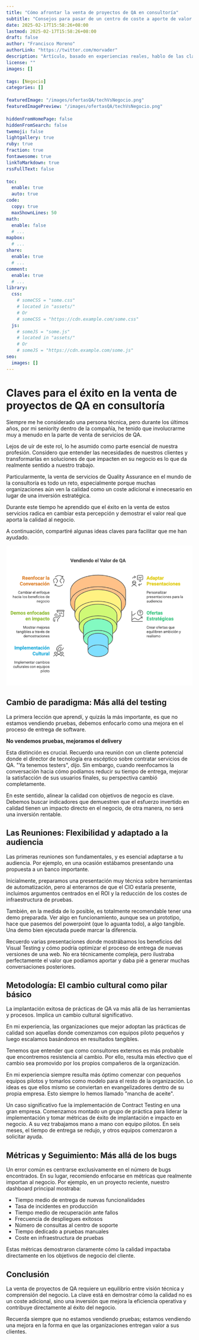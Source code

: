 ```yaml
---
title: "Cómo afrontar la venta de proyectos de QA en consultoría"
subtitle: "Consejos para pasar de un centro de coste a aporte de valor del testing"
date: 2025-02-17T15:58:26+08:00
lastmod: 2025-02-17T15:58:26+08:00
draft: false
author: "Francisco Moreno"
authorLink: "https://twitter.com/morvader"
description: "Artículo, basado en experiencias reales, hablo de las claves para presentar QA como una inversión estratégica que mejora el delivery y reduce costes operativos"
license: ""
images: []

tags: [Negocio]
categories: []

featuredImage: "/images/ofertasQA/techVsNegocio.png"
featuredImagePreview: "/images/ofertasQA/techVsNegocio.png"

hiddenFromHomePage: false
hiddenFromSearch: false
twemoji: false
lightgallery: true
ruby: true
fraction: true
fontawesome: true
linkToMarkdown: true
rssFullText: false

toc:
  enable: true
  auto: true
code:
  copy: true
  maxShownLines: 50
math:
  enable: false
  # ...
mapbox:
  # ...
share:
  enable: true
  # ...
comment:
  enable: true
  # ...
library:
  css:
    # someCSS = "some.css"
    # located in "assets/"
    # Or
    # someCSS = "https://cdn.example.com/some.css"
  js:
    # someJS = "some.js"
    # located in "assets/"
    # Or
    # someJS = "https://cdn.example.com/some.js"
seo:
  images: []
---
```

<!--more-->

# Claves para el éxito en la venta de proyectos de QA en consultoría

Siempre me he considerado una persona técnica, pero durante los últimos años, por mi seniority dentro de la compañía, he tenido que involucrarme muy a menudo en la parte de venta de servicios de QA.

Lejos de uír de este rol, lo he asumido como parte esencial de nuestra profesión. Considero que entender las necesidades de nuestros clientes y transformarlas en soluciones de que impacten en su negocio es lo que da realmente sentido a nuestro trabajo.

Particularmente, la venta de servicios de Quality Assurance en el mundo de la consultoría es todo un reto, especialmente porque muchas organizaciones aún ven la calidad como un coste adicional e innecesario en lugar de una inversión estratégica.

Durante este tiempo he aprendido que el éxito en la venta de estos servicios radica en cambiar esta percepción y demostrar el valor real que aporta la calidad al negocio.

A continuación, compartiré algunas ideas claves para facilitar que me han ayudado.

![Diagrama de flujo de QA](/static/images/ofertasQA/ValueQA.png)

## Cambio de paradigma: Más allá del testing

La primera lección que aprendí, y quizás la más importante, es que no estamos vendiendo pruebas, debemos enfocarlo como una mejora en el proceso de entrega de software.

**No vendemos pruebas, mejoramos el delivery**

Esta distinción es crucial. Recuerdo una reunión con un cliente potencial donde el director de tecnología era escéptico sobre contratar servicios de QA. "Ya tenemos testers", dijo. Sin embargo, cuando reenfocamos la conversación hacia cómo podíamos reducir su tiempo de entrega, mejorar la satisfacción de sus usuarios finales, su perspectiva cambió completamente.

En este sentido, alinear la calidad con objetivos de negocio es clave. Debemos buscar indicadores que demuestren que el esfuerzo invertido en calidad tienen un impacto directo en el negocio, de otra manera, no será una inversión rentable.

## Las Reuniones: Flexibilidad y adaptado a la audiencia

Las primeras reuniones son fundamentales, y es esencial adaptarse a tu audiencia. Por ejemplo, en una ocasión estábamos presentando una propuesta a un banco importante.

Inicialmente, preparamos una presentación muy técnica sobre herramientas de automatización, pero al enterarnos de que el CIO estaría presente, incluimos argumentos centrados en el ROI y la reducción de los costes de infraestructura de pruebas.

También, en la medida de lo posible, es totalmente recomendable tener una demo preparada. Ver algo en funcionamiento, aunque sea un prototipo, hace que pasemos del powerpoint (que lo aguanta todo), a algo tangible. Una demo bien ejecutada puede marcar la diferencia.

Recuerdo varias presentaciones donde mostrábamos los beneficios del Visual Testing y cómo podría optimizar el proceso de entrega de nuevas versiones de una web. No era técnicamente compleja, pero ilustraba perfectamente el valor que podíamos aportar y daba pié a generar muchas conversaciones posteriores.

## Metodología: El cambio cultural como pilar básico

La implantación exitosa de prácticas de QA va más allá de las herramientas y procesos. Implica un cambio cultural significativo. 

En mi experiencia, las organizaciones que mejor adoptan las prácticas de calidad son aquellas donde comenzamos con equipos piloto pequeños y luego escalamos basándonos en resultados tangibles.

Tenemos que entender que como consultores externos es más probable que encontremos resistencia al cambio. Por ello, resulta más efectivo que el cambio sea promovido por los propios compañeros de la organización.

En mi experiencia siempre resulta más óptimo comenzar con pequeños equipos pilotos y tomarlos como modelo para el resto de la organización. Lo ideas es que ellos mismo se conviertan en evangelizadores dentro de su propia empresa. Esto siempre lo hemos llamado "mancha de aceite".

Un caso significativo fue la implementación de Contract Testing en una gran empresa. Comenzamos montado un grupo de práctica para liderar la implementación y tomar métricas de éxito de implantación e impacto en negocio. A su vez trabajamos mano a mano con equipo pilotos. En seis meses, el tiempo de entrega se redujo, y otros equipos comenzaron a solicitar ayuda.

## Métricas y Seguimiento: Más allá de los bugs

Un error común es centrarse exclusivamente en el número de bugs encontrados. En su lugar, recomiendo enfocarse en métricas que realmente importan al negocio. Por ejemplo, en un proyecto reciente, nuestro dashboard principal mostraba:

* Tiempo medio de entrega de nuevas funcionalidades
* Tasa de incidentes en producción
* Tiempo medio de recuperación ante fallos
* Frecuencia de despliegues exitosos
* Número de consultas al centro de soporte
* Tiempo dedicado a pruebas manuales
* Coste en infraestructura de pruebas

Estas métricas demostraron claramente cómo la calidad impactaba directamente en los objetivos de negocio del cliente.

## Conclusión

La venta de proyectos de QA requiere un equilibrio entre visión técnica y comprensión del negocio. La clave está en demostrar cómo la calidad no es un coste adicional, sino una inversión que mejora la eficiencia operativa y contribuye directamente al éxito del negocio. 

Recuerda siempre que no estamos vendiendo pruebas; estamos vendiendo una mejora en la forma en que las organizaciones entregan valor a sus clientes.
